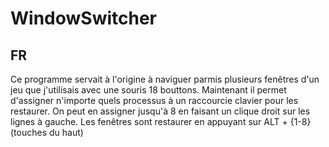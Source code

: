 # WindowSwitcher
 
## FR
Ce programme servait à l'origine à naviguer parmis plusieurs fenêtres d'un jeu que j'utilisais avec une souris 18 bouttons.
Maintenant il permet d'assigner n'importe quels processus à un raccourcie clavier pour les restaurer.
On peut en assigner jusqu'à 8 en faisant un clique droit sur les lignes à gauche.
Les fenêtres sont restaurer en appuyant sur ALT + {1-8} (touches du haut)